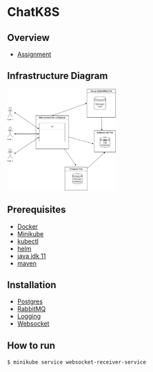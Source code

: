 # ChatK8S

## Overview
* [Assignment](./Exercise.md)

## Infrastructure Diagram

[<img src="Infrastructure.png" width="50%"/>](Infrastructure.png)

## Prerequisites
* [Docker](https://docs.docker.com/desktop/install/windows-install/)
* [Minikube](https://minikube.sigs.k8s.io/docs/start/)
* [kubectl](https://kubernetes.io/docs/tasks/tools/)
* [helm](https://helm.sh/docs/intro/quickstart/)
* [java jdk 11](https://www.azul.com/downloads/?package=jdk#download-openjdk)
* [maven](https://maven.apache.org/download.cgi)

## Installation

* [Postgres](./message/README.md)
* [RabbitMQ](./RabbitMQSetup/README.md)
* [Logging](./grafana/README.md)
* [Websocket](./websocket-receiver/README.md)

## How to run

```
$ minikube service websocket-receiver-service
```
